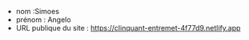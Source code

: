 - nom :Simoes
- prénom : Angelo
- URL publique du site : https://clinquant-entremet-4f77d9.netlify.app
